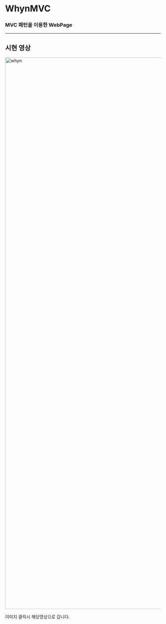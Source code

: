# WhynMVC

### MVC 패턴을 이용한 WebPage 

---------



## 시현 영상
[<img width="1787" alt="whyn" src="https://user-images.githubusercontent.com/70096347/108584855-e84be800-7387-11eb-8321-4801f96ca8a6.png">](https://www.youtube.com/watch?v=APA3r63zcQU&feature=youtu.be)

이미지 클릭시 해당영상으로 갑니다.
